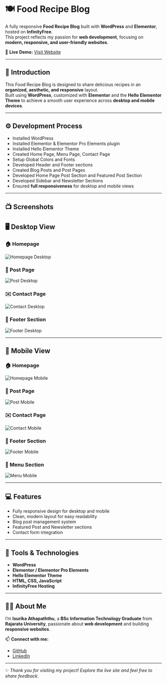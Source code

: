 
# 🍽️ Food Recipe Blog

A fully responsive **Food Recipe Blog** built with **WordPress** and **Elementor**, hosted on **InfinityFree**.  
This project reflects my passion for **web development**, focusing on **modern, responsive, and user-friendly websites**.

🔗 **Live Demo:** [Visit Website](https://isufoods.rf.gd)

---

## 🧠 Introduction

This Food Recipe Blog is designed to share delicious recipes in an **organized, aesthetic, and responsive** layout.  
Built using **WordPress**, customized with **Elementor** and the **Hello Elementor Theme** to achieve a smooth user experience across **desktop and mobile devices**.

---

## ⚙️ Development Process

- Installed WordPress  
- Installed Elementor & Elementor Pro Elements plugin  
- Installed Hello Elementor Theme  
- Created Home Page, Menu Page, Contact Page  
- Setup Global Colors and Fonts  
- Developed Header and Footer sections  
- Created Blog Posts and Post Pages  
- Developed Home Page Post Section and Featured Post Section  
- Developed Sidebar and Newsletter Sections  
- Ensured **full responsiveness** for desktop and mobile views  

---

## 📺 Screenshots

## 🖥️ Desktop View

### 🏠 Homepage
![Homepage Desktop](assets/HomePage_Desktop.png)

### 📰 Post Page
![Post Desktop](assets/Post_Desktop.png)

### ✉️ Contact Page
![Contact Desktop](assets/ContactUs_Desktop.png)

### 🔻 Footer Section
![Footer Desktop](assets/Footer_Desktop.png)

---

## 📱 Mobile View

### 🏠 Homepage
![Homepage Mobile](assets/HomePage_Mobile.jpeg)

### 📰 Post Page
![Post Mobile](assets/Post_Mobile.jpeg)

### ✉️ Contact Page
![Contact Mobile](assets/ContactUs_Mobile.jpeg)

### 🔻 Footer Section
![Footer Mobile](assets/Footer_Mobile.jpeg)

### 🍔 Menu Section
![Menu Mobile](assets/Menu_Mobile.jpeg)

---



## 💻 Features

- Fully responsive design for desktop and mobile  
- Clean, modern layout for easy readability  
- Blog post management system  
- Featured Post and Newsletter sections  
- Contact form integration  

---

## 🧩 Tools & Technologies

- **WordPress**  
- **Elementor / Elementor Pro Elements**  
- **Hello Elementor Theme**  
- **HTML, CSS, JavaScript**  
- **InfinityFree Hosting**

---

## 🧑‍💻 About Me

I’m **Isurika Athapaththu**, a **BSc Information Technology Graduate** from **Rajarata University**, passionate about **web development** and building **responsive websites**.

📫 **Connect with me:**  
- [GitHub](https://github.com/isurikaprathi97)  
- [LinkedIn](https://www.linkedin.com/in/isurikaathapaththu/)

---

✨ *Thank you for visiting my project! Explore the live site and feel free to share feedback.*
